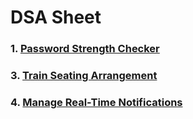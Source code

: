 
# DSA Sheet

### 1. [Password Strength Checker ](https://github.com/tejasderle24/30-DAYS-JS-DSA-SHEET/tree/master/Sheet%201)

### 3. [Train Seating Arrangement](https://github.com/tejasderle24/30-DAYS-JS-DSA-SHEET/tree/master/Sheet%203)

### 4. [Manage Real-Time Notifications](https://github.com/tejasderle24/30-DAYS-JS-DSA-SHEET/tree/master/Sheet%204)

